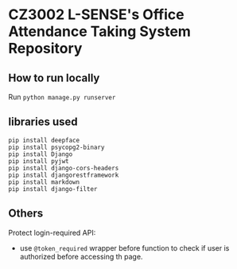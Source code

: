 # CZ3002 L-SENSE's Office Attendance Taking System Repository

## How to run locally

Run `python manage.py runserver`

## libraries used

```
pip install deepface
pip install psycopg2-binary
pip install Django
pip install pyjwt
pip install django-cors-headers
pip install djangorestframework
pip install markdown
pip install django-filter
```

## Others

Protect login-required API:

- use `@token_required` wrapper before function to check if user is authorized before accessing th page.
